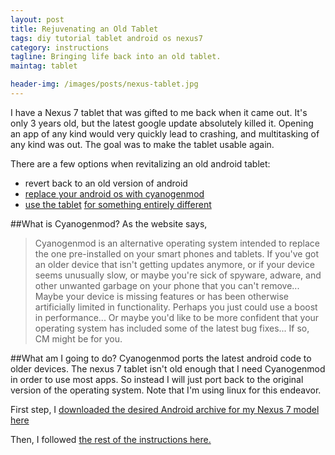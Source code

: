 ```yaml
---
layout: post
title: Rejuvenating an Old Tablet
tags: diy tutorial tablet android os nexus7
category: instructions
tagline: Bringing life back into an old tablet.
maintag: tablet

header-img: /images/posts/nexus-tablet.jpg
---
```

I have a Nexus 7 tablet that was gifted to me back when it came out. It's only 3 years old, but the latest google update absolutely killed it. Opening an app of any kind would very quickly lead to crashing, and multitasking of any kind was out. The goal was to make the tablet usable again.

There are a few options when revitalizing an old android tablet:
* revert back to an old version of android
* [replace your android os with cyanogenmod](http://www.cyanogenmod.org/)
* [use the tablet](http://www.pcworld.com/article/2109121/how-to-turn-an-old-phone-or-tablet-into-a-pc-productivity-tool.html) [for something entirely different](http://lifehacker.com/5925049/new-uses-for-your-old-tablet)

##What is Cyanogenmod?
As the website says,

>Cyanogenmod is an alternative operating system intended to replace the one pre-installed on your smart phones and tablets. If you've got an older device that isn't getting updates anymore, or if your device seems unusually slow, or maybe you're sick of spyware, adware, and other unwanted garbage on your phone that you can't remove... Maybe your device is missing features or has been otherwise artificially limited in functionality. Perhaps you just could use a boost in performance... Or maybe you'd like to be more confident that your operating system has included some of the latest bug fixes...
>If so, CM might be for you.

##What am I going to do?
Cyanogenmod ports the latest android code to older devices. The nexus 7 tablet isn't old enough that I need Cyanogenmod in order to use most apps. So instead I will just port back to the original version of the operating system. Note that I'm using linux for this endeavor.

First step, I [downloaded the desired Android archive for my Nexus 7 model here](https://developers.google.com/android/nexus/images#nakasi)

Then, I followed [the rest of the instructions here.](http://druss.co/2014/12/how-to-downgrade-nexus-from-5-0-to-4-4/)